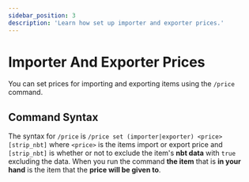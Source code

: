```yaml
---
sidebar_position: 3
description: 'Learn how set up importer and exporter prices.'
---
```


# Importer And Exporter Prices

You can set prices for importing and exporting items using the `/price` command.

## Command Syntax

The syntax for `/price` is `/price set (importer|exporter) <price> [strip_nbt]` where `<price>` is the items import or export price and `[strip_nbt]` is whether or not to exclude the item's **nbt data** with `true` excluding the data.
When you run the command **the item** that is **in your hand** is the item that the **price will be given to**.
